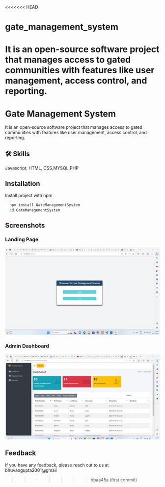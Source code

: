 <<<<<<< HEAD
# gate_management_system
It is an open-source software project that manages access to gated communities with features like user management, access control, and reporting.
=======

# Gate Management System

It is an open-source software project that manages access to gated communities with features like user management, access control, and reporting.

## 🛠 Skills
Javascript, HTML, CSS,MYSQL,PHP


## Installation

Install project with npm

```bash
  npm install GateManagementSystem
  cd GateManagementSystem
```
    
## Screenshots

### Landing Page
![App Screenshot](https://github.com/bhuvan10/GateManagementSystem/blob/main/screenshots/1.jpg?raw=true)

### Admin Dashboard
![App Screenshot](https://github.com/bhuvan10/GateManagementSystem/blob/main/screenshots/abc.jpg?raw=true)


## Feedback

If you have any feedback, please reach out to us at bhuvangupta2001@gmail

>>>>>>> bbaa45a (first commit)
